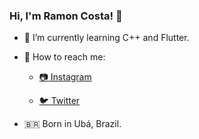 ### Hi, I'm Ramon Costa! 👋

- 🌱 I’m currently learning C++ and Flutter.
 
- :mag_right: How to reach me: 

   - [:camera: Instagram](https://instagram.com/gaspor3)
  
   - [:bird: Twitter](https://twitter.com/AnotherGaspor)
  
- 🇧🇷 Born in Ubá, Brazil.
